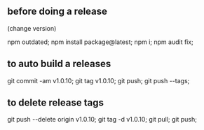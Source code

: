 ## before doing a release

  (change version)

  npm outdated;
  npm install package@latest;
  npm i;
  npm audit fix;

## to auto build a releases
  git commit -am v1.0.10;
  git tag v1.0.10;
  git push;
  git push --tags;

## to delete release tags
  git push --delete origin v1.0.10;
  git tag -d v1.0.10;
  git pull;
  git push;
